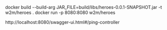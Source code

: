 docker build --build-arg JAR_FILE=build/libs/heroes-0.0.1-SNAPSHOT.jar -t w2m/heroes .
docker run -p 8080:8080 w2m/heroes

http://localhost:8080/swagger-ui.html#/ping-controller
